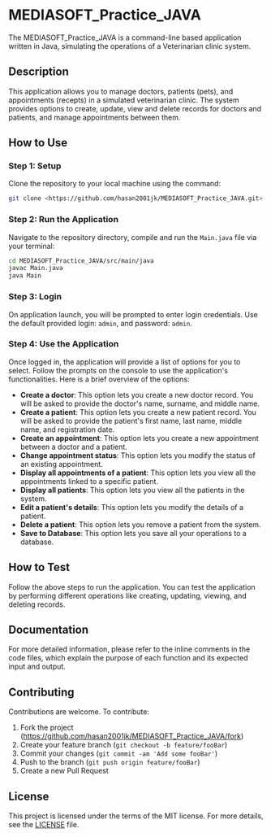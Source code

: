 # MEDIASOFT_Practice_JAVA

The MEDIASOFT_Practice_JAVA is a command-line based application written in Java, simulating the operations of a Veterinarian clinic system.

## Description

This application allows you to manage doctors, patients (pets), and appointments (recepts) in a simulated veterinarian clinic. The system provides options to create, update, view and delete records for doctors and patients, and manage appointments between them.

## How to Use

### Step 1: Setup

Clone the repository to your local machine using the command:

```bash
git clone <https://github.com/hasan2001jk/MEDIASOFT_Practice_JAVA.git>

```

### Step 2: Run the Application

Navigate to the repository directory, compile and run the `Main.java` file via your terminal:

```bash
cd MEDIASOFT_Practice_JAVA/src/main/java
javac Main.java
java Main

```

### Step 3: Login

On application launch, you will be prompted to enter login credentials. Use the default provided login: `admin`, and password: `admin`.

### Step 4: Use the Application

Once logged in, the application will provide a list of options for you to select. Follow the prompts on the console to use the application's functionalities. Here is a brief overview of the options:

- **Create a doctor**: This option lets you create a new doctor record. You will be asked to provide the doctor's name, surname, and middle name.
- **Create a patient**: This option lets you create a new patient record. You will be asked to provide the patient's first name, last name, middle name, and registration date.
- **Create an appointment**: This option lets you create a new appointment between a doctor and a patient.
- **Change appointment status**: This option lets you modify the status of an existing appointment.
- **Display all appointments of a patient**: This option lets you view all the appointments linked to a specific patient.
- **Display all patients**: This option lets you view all the patients in the system.
- **Edit a patient's details**: This option lets you modify the details of a patient.
- **Delete a patient**: This option lets you remove a patient from the system.
- **Save to Database**: This option lets you save all your operations to a database.

## How to Test

Follow the above steps to run the application. You can test the application by performing different operations like creating, updating, viewing, and deleting records.

## Documentation

For more detailed information, please refer to the inline comments in the code files, which explain the purpose of each function and its expected input and output.

## Contributing

Contributions are welcome. To contribute:

1. Fork the project (https://github.com/hasan2001jk/MEDIASOFT_Practice_JAVA/fork)
2. Create your feature branch (`git checkout -b feature/fooBar`)
3. Commit your changes (`git commit -am 'Add some fooBar'`)
4. Push to the branch (`git push origin feature/fooBar`)
5. Create a new Pull Request

## License

This project is licensed under the terms of the MIT license. For more details, see the [LICENSE](https://github.com/hasan2001jk/MEDIASOFT_Practice_JAVA/blob/main/LICENSE) file.
